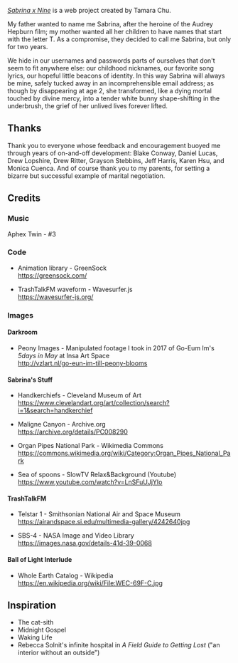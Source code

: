_[Sabrina x Nine](https://sabrinaxnine.com)_ is a web project created by Tamara Chu.

My father wanted to name me Sabrina, after the heroine of the Audrey Hepburn film; my mother wanted all her children to have names that start with the letter T. As a compromise, they decided to call me Sabrina, but only for two years.

We hide in our usernames and passwords parts of ourselves that don't seem to fit anywhere else: our childhood nicknames, our favorite song lyrics, our hopeful little beacons of identity. In this way Sabrina will always be mine, safely tucked away in an incomprehensible email address; as though by disappearing at age 2, she transformed, like a dying mortal touched by divine mercy, into a tender white bunny shape-shifting in the underbrush, the grief of her unlived lives forever lifted.

## Thanks

Thank you to everyone whose feedback and encouragement buoyed me through years of on-and-off development: Blake Conway, Daniel Lucas, Drew Lopshire, Drew Ritter, Grayson Stebbins, Jeff Harris, Karen Hsu, and Monica Cuenca. And of course thank you to my parents, for setting a bizarre but successful example of marital negotiation.

## Credits

### Music

Aphex Twin - #3

### Code

- Animation library - GreenSock<br />
https://greensock.com/

- TrashTalkFM waveform - Wavesurfer.js<br />
https://wavesurfer-js.org/

### Images

#### Darkroom

- Peony Images - Manipulated footage I took in 2017 of Go-Eum Im's <em>5days in May</em> at Insa Art Space<br />
http://vzlart.nl/go-eun-im-till-peony-blooms

#### Sabrina's Stuff

- Handkerchiefs - Cleveland Museum of Art<br />
https://www.clevelandart.org/art/collection/search?i=1&search=handkerchief

- Maligne Canyon - Archive.org<br />
https://archive.org/details/PC008290

- Organ Pipes National Park - Wikimedia Commons<br />
https://commons.wikimedia.org/wiki/Category:Organ_Pipes_National_Park

- Sea of spoons - SlowTV Relax&Background (Youtube)<br />
https://www.youtube.com/watch?v=LnSFuUJjYIo

#### TrashTalkFM

- Telstar 1 - Smithsonian National Air and Space Museum<br />
https://airandspace.si.edu/multimedia-gallery/4242640jpg

- SBS-4 - NASA Image and Video Library<br />
https://images.nasa.gov/details-41d-39-0068

#### Ball of Light Interlude

- Whole Earth Catalog - Wikipedia<br />
https://en.wikipedia.org/wiki/File:WEC-69F-C.jpg

## Inspiration

- The cat-sith
- Midnight Gospel
- Waking Life
- Rebecca Solnit's infinite hospital in _A Field Guide to Getting Lost_ ("an interior without an outside")
